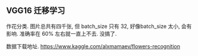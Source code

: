 ## VGG16 迁移学习
作花分类. 
图片总共有四千张, 但 batch_size 只有 32, 好像batch_size 太小, 会有影响. 准确率在 60% 左右就一直上不去. 没搞了. 

数据下载地址. 
https://www.kaggle.com/alxmamaev/flowers-recognition

